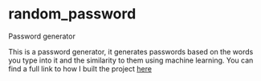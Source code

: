 # random_password
Password generator


This is a password generator, it generates passwords based on the words you type into it and the similarity to them using machine learning.
You can find a full link to how I built the project [here](https://medium.com/mlearning-ai/making-uncrackable-memorable-passwords-in-python-using-machine-learning-5512ef95bc4b)

